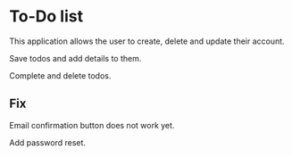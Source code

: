 # To-Do list

This application allows the user to create, delete and update their account.

Save todos and add details to them.

Complete and delete todos.

## Fix

Email confirmation button does not work yet.

Add password reset.

